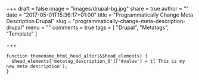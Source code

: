 +++
draft = false
image = "images/drupal-bg.jpg"
share = true
author = ""
date = "2017-05-01T15:36:17+01:00"
title = "Programmatically Change Meta Description Drupal"
slug = "programmatically-change-meta-description-drupal"
menu = ""
comments = true
tags = [
  "Drupal",
  "Metatags",
  "Template"
]

+++

```
function themename_html_head_alter(&$head_elements) {
  $head_elements['metatag_description_0']['#value'] = t('This is my new meta description');
}
```
